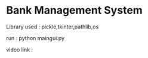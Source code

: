 # Bank Management System

Library used : pickle,tkinter,pathlib,os

run : python maingui.py

video link : 
